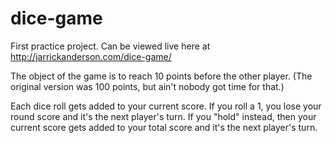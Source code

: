 # dice-game
First practice project. Can be viewed live here at http://jarrickanderson.com/dice-game/

The object of the game is to reach 10 points before the other player. (The original version was 100 points, but ain't nobody got time for that.)

Each dice roll gets added to your current score. If you roll a 1, you lose your round score and it's the next player's turn. If you "hold" instead, then your current score gets added to your total score and it's the next player's turn.

